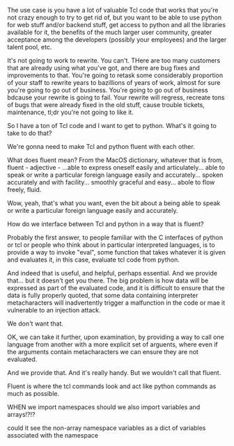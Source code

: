 

The use case is you have a lot of valuable Tcl code that works that you're not crazy enough to try to get rid of, but you want to be able to use python for web stuff and/or backend stuff, get access to python and all the libraries available for it, the benefits of the much larger user community, greater acceptance among the developers (possibly your employees) and the larger talent pool, etc.

It's not going to work to rewrite.  You can't.  THere are too many customers that are already using what you've got, and there are bug fixes and improvements to that.  You're going to retask some considerably proportion of your staff to rewrite years to bazillions of years of work, almost for sure you're going to go out of business.  You're going to go out of business bdcause your rewrite is going to fail.  Your rewrite will regress, recreate tons of bugs that were already fixed in the old stuff, cause trouble tickets, maintenance, tl;dr you're not going to like it.

So I have a ton of Tcl code and I want to get to python.  What's it going to take to do that?

We're gonna need to make Tcl and python fluent with each other.

What does fluent mean?  From the MacOS dictionary, whatever that is from, fluent - adjective - ...able to express oneself easily and articulately... able to speak or write a particular foreign language easily and accurately... spoken accurately and with facility... smoothly graceful and easy... abole to flow freely, fluid.

Wow, yeah, that's what you want, even the bit about a being able to speak or write a particular foreign language easily and accurately.

How do we interface between Tcl and python in a way that is fluent?

Probably the first answer, to people familiar with the C interfaces of python or tcl or people who think about in particular interpreted languages, is to provide a way to invoke "eval", some function that takes whatever it is given and evaluates it, in this case, evaluate tcl code from python.

And indeed that is useful, and helpful, perhaps essential.  And we provide that... but it doesn't get you there.  The big problem is how data will be expressed as part of the evaluated code, and it is difficult to ensure that the data is fully properly quoted, that some data containing interpreter metacharacters will inadvertently trigger a malfunction in the code or mae it vulnerable to an injection attack.

We don't want that.

OK, we can take it further, upon examination, by providing a way to call one language from another with a more explicit set of arguents, where even if the arguments contain metacharacters we can ensure they are not evaluated.

And we provide that.  And it's really handy.  But we wouldn't call that fluent.

Fluent is where the tcl commands look and act like python commands as much as possible.

WHEN we import namespaces should we also import variables and arrays!?!?

could it see the non-array namespace variables as a dict of variables associated with the namespace






